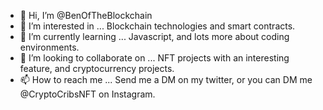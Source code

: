 - 👋 Hi, I’m @BenOfTheBlockchain
- 👀 I’m interested in ... Blockchain technologies and smart contracts.
- 🌱 I’m currently learning ... Javascript, and lots more about coding environments.
- 💞️ I’m looking to collaborate on ... NFT projects with an interesting feature, and cryptocurrency projects.
- 📫 How to reach me ... Send me a DM on my twitter, or you can DM me @CryptoCribsNFT on Instagram.

<!---
BenOfTheBlockchain/BenOfTheBlockchain is a ✨ special ✨ repository because its `README.md` (this file) appears on your GitHub profile.
You can click the Preview link to take a look at your changes.
--->
